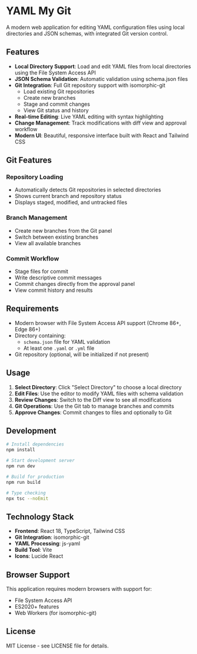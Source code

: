 # YAML My Git

A modern web application for editing YAML configuration files using local directories and JSON schemas, with integrated Git version control.

## Features

- **Local Directory Support**: Load and edit YAML files from local directories using the File System Access API
- **JSON Schema Validation**: Automatic validation using schema.json files
- **Git Integration**: Full Git repository support with isomorphic-git
  - Load existing Git repositories
  - Create new branches
  - Stage and commit changes
  - View Git status and history
- **Real-time Editing**: Live YAML editing with syntax highlighting
- **Change Management**: Track modifications with diff view and approval workflow
- **Modern UI**: Beautiful, responsive interface built with React and Tailwind CSS

## Git Features

### Repository Loading
- Automatically detects Git repositories in selected directories
- Shows current branch and repository status
- Displays staged, modified, and untracked files

### Branch Management
- Create new branches from the Git panel
- Switch between existing branches
- View all available branches

### Commit Workflow
- Stage files for commit
- Write descriptive commit messages
- Commit changes directly from the approval panel
- View commit history and results

## Requirements

- Modern browser with File System Access API support (Chrome 86+, Edge 86+)
- Directory containing:
  - `schema.json` file for YAML validation
  - At least one `.yaml` or `.yml` file
- Git repository (optional, will be initialized if not present)

## Usage

1. **Select Directory**: Click "Select Directory" to choose a local directory
2. **Edit Files**: Use the editor to modify YAML files with schema validation
3. **Review Changes**: Switch to the Diff view to see all modifications
4. **Git Operations**: Use the Git tab to manage branches and commits
5. **Approve Changes**: Commit changes to files and optionally to Git

## Development

```bash
# Install dependencies
npm install

# Start development server
npm run dev

# Build for production
npm run build

# Type checking
npx tsc --noEmit
```

## Technology Stack

- **Frontend**: React 18, TypeScript, Tailwind CSS
- **Git Integration**: isomorphic-git
- **YAML Processing**: js-yaml
- **Build Tool**: Vite
- **Icons**: Lucide React

## Browser Support

This application requires modern browsers with support for:
- File System Access API
- ES2020+ features
- Web Workers (for isomorphic-git)

## License

MIT License - see LICENSE file for details.
